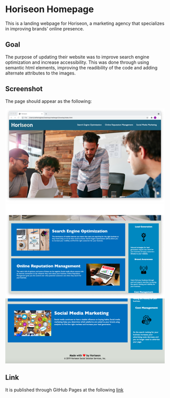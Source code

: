 # Horiseon  Homepage

This is a landing webpage for Horiseon, a marketing agency that specializes in improving brands' online presence.

## Goal

The purpose of updating their website was to improve search engine optimization and increase accessibility. 
This was done through using semantic html elements, improving the readibility of the code and adding alternate attributes to the images.

## Screenshot

The page should appear as the following:

![Screenshot of top of the landing page](./assets/images/horiseon-screenshot.png)
![Screenshot of middle of the landing page](./assets/images/horiseon-screenshot2.png)
![Screenshot of bottom of the landing page](./assets/images/horiseon-screenshot3.png)

## Link

It is published through GitHub Pages at the following [link](https://cat-bh.github.io/horiseon-challenge1/)